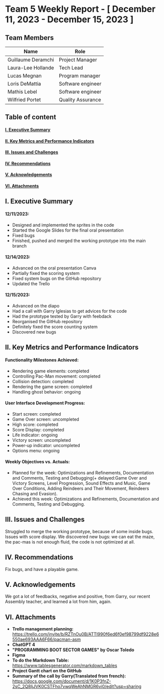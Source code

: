 # Team 5 Weekly Report - [ December 11, 2023 - December 15, 2023 ]

## Team Members
| Name               | Role               |
|--------------------|--------------------|
| Guillaume Deramchi | Project Manager    |
| Laura-Lee Hollande | Tech Lead          |
| Lucas Megnan       | Program manager    |
| Loris DeMattia     | Software engineer  |
| Mathis Lebel       | Software engineer  |
| Wilfried Portet    | Quality Assurance  |

## Table of content

#### [I. Executive Summary](#i-executive-summary)
#### [II. Key Metrics and Performance Indicators](#ii-key-metrics-and-performance-indicators)
<!--#### [III. Progress and Projects and Initiatives](#iii-progress-and-projects-and-initiatives)-->
#### [III. Issues and Challenges](#iii-issues-and-challenges)
#### [IV. Recommendations](#iv-recommendations)
#### [V. Acknowledgements](#v-acknowledgements)
#### [VI. Attachments](#vi-attachments)

## I. Executive Summary
<!--Provide a concise overview of the team's activities and achievements for the week. Include any significant milestones, completed tasks, and noteworthy accomplishments.-->
#### 12/11/2023:
- Designed and implemented the sprites in the code
- Started the Google Slides for the final oral presentation
- Fixed bugs
- Finished, pushed and merged the working prototype into the main branch

#### 12/14/2023:
- Advanced on the oral presentation Canva 
- Partially fixed the scoring system
- Fixed system bugs on the GitHub repository
- Updated the Trello

#### 12/15/2023:
- Advanced on the diapo
- Had a call with Garry Iglesias to get advices for the code
- Had the prototype tested by Garry with feebdack
- Reorganised the GitHub repository
- Definitely fixed the score counting system
- Discovered new bugs

## II. Key Metrics and Performance Indicators
<!--Present relevant metrics and KPIs that demonstrate the team's performance in relation to its objectives and goals. Include both quantitative and qualitative data where applicable.-->
#### Functionality Milestones Achieved: 
- Rendering game elements: completed 
- Controlling Pac-Man movement: completed
- Collision detection: completed
- Rendering the game screen: completed   
- Handling ghost behavior: ongoing

#### User Interface Development Progress:
- Start screen: completed
- Game Over screen: uncompleted  
- High score: completed  
- Score Display: completed  
- Life indicator: ongoing
- Victory screen: uncompleted  
- Power-up indicator: uncompleted  
- Options menu: ongoing  

#### Weekly Objectives vs. Actuals: 
- Planned for the week: Optimizations and Refinements, Documentation and Comments, Testing and Debugging(+ delayed:Game Over and Victory Screens, Level Progression, Sound Effects and Music, Game Over Conditions, Adding Reindeers and Their Movement, Reindeers Chasing and Evasion).
- Achieved this week: Optimizations and Refinements, Documentation and Comments, Testing and Debugging.

<!--## III. Progress on Projects and Initiatives
Provide updates on ongoing projects and initiatives. Include details on milestones achieved, challenges faced, and any adjustments to timelines or resources.

A. [Project/Initiative 1]  
Progress: [Summary of progress]  
Milestones Achieved: [List of milestones]  
Challenges: [Summary of challenges]  
Next Steps: [Plans for the next week]  

B. [Project/Initiative 2]  
Progress: [Summary of progress]  
Milestones Achieved: [List of milestones]  
Challenges: [Summary of challenges]  
Next Steps: [Plans for the next week]-->

## III. Issues and Challenges
<!--Highlight any significant issues or challenges that the team encountered during the week. Provide a brief description, the impact on the project or team, and proposed solutions or mitigation strategies.-->
Struggled to merge the working prototype, because of some inside bugs. Issues with score display. We discovered new bugs: we can eat the maze, the pac-mas is not enough fluid, the code is not optimized at all.

## IV. Recommendations
<!--Offer any recommendations or suggestions for improvement based on the week's experiences and outcomes.-->
Fix bugs, and have a playable game.

## V. Acknowledgements
<!--Acknowledge the contributions of team members, stakeholders, or external partners who played a significant role in the week's achievements.-->
We got a lot of feedbacks, negative and positive, from Garry, our recent Assembly teacher, and learned a lot from him, again.

## VI. Attachments
<!--Include any relevant documents, charts, graphs, or visual aids that support the information presented in the report.-->
- **Trello management planning:**
 https://trello.com/invite/b/RZTnOu0B/ATTI990f6ed6f0ef98799df9228e6550ae693AAA6F66/pacman-asm  
- **ChatGPT 4**
- **"PROGRAMMING BOOT SECTOR GAMES" by Oscar Toledo**
- **Figma**
- **To do the Markdown Table:**
 https://www.tablesgenerator.com/markdown_tables
- **Project Gantt chart on the GitHub**
- **Summary of the call by Garry(Translated from french):**
https://docs.google.com/document/d/1K0P3fnZ-2sC_2Q8IjJVK0CSTFho7vwqWeAhNMGR6vi0/edit?usp=sharing